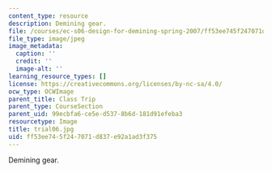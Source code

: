 ```yaml
---
content_type: resource
description: Demining gear.
file: /courses/ec-s06-design-for-demining-spring-2007/ff53ee745f247071d837e92a1ad3f375_trial06.jpg
file_type: image/jpeg
image_metadata:
  caption: ''
  credit: ''
  image-alt: ''
learning_resource_types: []
license: https://creativecommons.org/licenses/by-nc-sa/4.0/
ocw_type: OCWImage
parent_title: Class Trip
parent_type: CourseSection
parent_uid: 99ecbfa6-ce5e-d537-8b6d-181d91efeba3
resourcetype: Image
title: trial06.jpg
uid: ff53ee74-5f24-7071-d837-e92a1ad3f375
---
```

Demining gear.